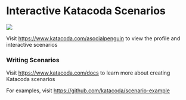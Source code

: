 # Interactive Katacoda Scenarios

[![](http://shields.katacoda.com/katacoda/asocialpenguin/count.svg)](https://www.katacoda.com/asocialpenguin "Get your profile on Katacoda.com")

Visit https://www.katacoda.com/asocialpenguin to view the profile and interactive scenarios

### Writing Scenarios
Visit https://www.katacoda.com/docs to learn more about creating Katacoda scenarios

For examples, visit https://github.com/katacoda/scenario-example
